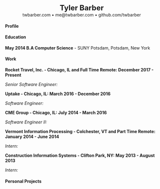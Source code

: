 <p align="center">
  <span style="font-size: 24px; font-weight: bold">Tyler Barber</span><br>  
  twbarber.com • me@twbarber.com • github.com/twbarber
</p>  

#### Profile

#### Education

**May 2014 B.A Computer Science** - SUNY Potsdam, Potsdam, New York

#### Work

**Rocket Travel, Inc. - Chicago, IL and Full Time Remote: December 2017 - Present**

*Senior Software Engineer:*

**Uptake - Chicago, IL: March 2016 - December 2016**

*Software Engineer:*

**CME Group - Chicago, IL: July 2014 - March 2016**

*Software Engineer II:*

**Vermont Information Processing - Colchester, VT and Part Time Remote: January 2014 - June 2014**

*Intern:*

**Construction Information Systems - Clifton Park, NY: May 2013 - August 2013**

*Intern:*


#### Personal Projects
